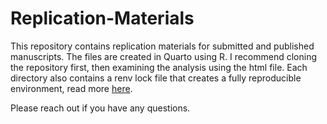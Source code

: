 # Replication-Materials


This repository contains replication materials for submitted and published manuscripts. The files are created in Quarto using R. I recommend cloning the repository first, then examining the analysis using the html file. Each directory also contains a renv lock file that creates a fully reproducible environment, read more [here](https://rstudio.github.io/renv/articles/renv.html). 

Please reach out if you have any questions. 
